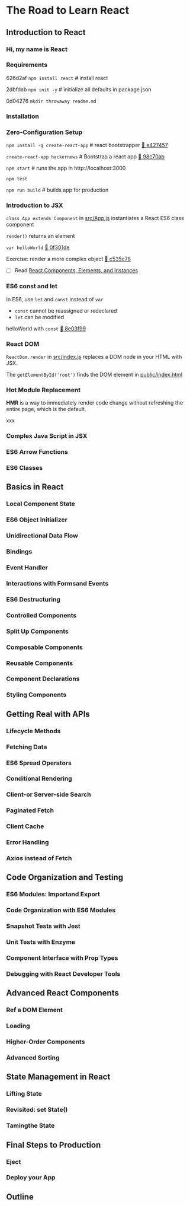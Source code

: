 # The Road to Learn React

## Introduction to React 

### Hi, my name is React

### Requirements

626d2af `npm install react` # install react

2dbfdab `npm init -y` # initialize all defaults in package.json

0d04276 `mkdir throwaway readme.md`

### Installation

### Zero-Configuration Setup

`npm install -g create-react-app` # react bootstrapper [:ship: e427457](https://github.com/arafatm/learn_road_to_learn_react/commit/e427457) 

`create-react-app hackernews` # Bootstrap a react app [:ship: 98c70ab](https://github.com/arafatm/learn_road_to_learn_react/commit/98c70ab) 

`npm start` # runs the app in http://localhost:3000

`npm test`

`npm run build` # builds app for production

### Introduction to JSX


`class App extends Component` in
[src/App.js](https://github.com/arafatm/learn_road_to_learn_react/blob/98c70abb8e6b60d2132989fb2e7c0f14bfef38c0/hackernews/src/App.js#L5)
instantiates a React ES6 class component

`render()` returns an element

`var helloWorld` [:ship: 0f301de](https://github.com/arafatm/learn_road_to_learn_react/commit/0f301de)

Exercise: render a more complex object [:ship: c535c78](https://github.com/arafatm/learn_road_to_learn_react/commit/c535c78)

- [ ] Read [React Components, Elements, and Instances](https://reactjs.org/blog/2015/12/18/react-components-elements-and-instances.html)

### ES6 const and let

In ES6, use `let` and `const` instead of `var` 
- `const` cannot be reassigned or redeclared
- `let` can be modified

helloWorld with `const` [:ship: 8e03f99](https://github.com/arafatm/learn_road_to_learn_react/commit/8e03f99)

### React DOM

`ReactDom.render` in [src/index.js](https://github.com/arafatm/learn_road_to_learn_react/blob/master/hackernews/src/index.js#L7)
replaces a DOM node in your HTML with JSX.

The `getElementById('root')` finds the DOM element in [public/index.html](https://github.com/arafatm/learn_road_to_learn_react/blob/master/hackernews/public/index.html#L29)

### Hot Module Replacement

**HMR** is a way to immediately render code change without refreshing the entire page, which is the default.

xxx
### Complex Java Script in JSX
### ES6 Arrow Functions 
### ES6 Classes 

## Basics in React

### Local Component State 
### ES6 Object Initializer 
### Unidirectional Data Flow
### Bindings
### Event Handler
### Interactions with Formsand Events 
### ES6 Destructuring 
### Controlled Components
### Split Up Components 
### Composable Components
### Reusable Components
### Component Declarations 
### Styling Components

## Getting Real with APIs 

### Lifecycle Methods 
### Fetching Data
### ES6 Spread Operators 
### Conditional Rendering 
### Client-or Server-side Search
### Paginated Fetch
### Client Cache 
### Error Handling 
### Axios instead of Fetch 

## Code Organization and Testing 

### ES6 Modules: Importand Export 
### Code Organization with ES6 Modules 
### Snapshot Tests with Jest 
### Unit Tests with Enzyme 
### Component Interface with Prop Types 
### Debugging with React Developer Tools 

## Advanced React Components 

### Ref a DOM Element 
### Loading 
### Higher-Order Components 
### Advanced Sorting 

## State Management in React 

### Lifting State 
### Revisited: set State() 
### Tamingthe State 

## Final Steps to Production 

### Eject 
### Deploy your App 

## Outline 
